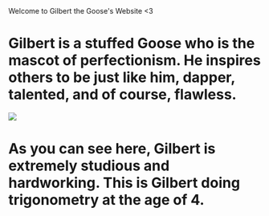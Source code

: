 <html>
</html> 
<head> Welcome to Gilbert the Goose's Website <3 </head>
 <h1> Gilbert is a stuffed Goose who is the mascot of perfectionism. He inspires others to be just like him, dapper, talented, and of course, flawless. </h1>
<body> 
 <IMG SRC= "![image_6483441 (13)](https://user-images.githubusercontent.com/114507311/193757515-45261122-a4af-4e6d-8d93-e44533f065f2.JPG)">
 </body>
<h1> As you can see here, Gilbert is extremely studious and hardworking. This is Gilbert doing trigonometry at the age of 4. </h1>
